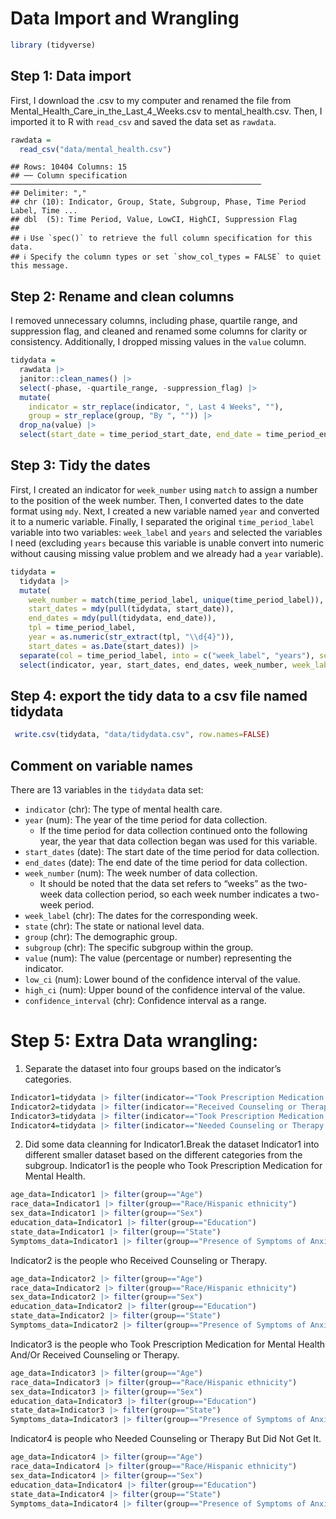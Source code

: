 Data Import and Wrangling
================

``` r
library (tidyverse)
```

## Step 1: Data import

First, I download the .csv to my computer and renamed the file from
Mental_Health_Care_in_the_Last_4_Weeks.csv to mental_health.csv. Then, I
imported it to R with `read_csv` and saved the data set as `rawdata`.

``` r
rawdata =
  read_csv("data/mental_health.csv")
```

    ## Rows: 10404 Columns: 15
    ## ── Column specification ────────────────────────────────────────────────────────
    ## Delimiter: ","
    ## chr (10): Indicator, Group, State, Subgroup, Phase, Time Period Label, Time ...
    ## dbl  (5): Time Period, Value, LowCI, HighCI, Suppression Flag
    ## 
    ## ℹ Use `spec()` to retrieve the full column specification for this data.
    ## ℹ Specify the column types or set `show_col_types = FALSE` to quiet this message.

## Step 2: Rename and clean columns

I removed unnecessary columns, including phase, quartile range, and
suppression flag, and cleaned and renamed some columns for clarity or
consistency. Additionally, I dropped missing values in the `value`
column.

``` r
tidydata = 
  rawdata |> 
  janitor::clean_names() |>
  select(-phase, -quartile_range, -suppression_flag) |>
  mutate(
    indicator = str_replace(indicator, ", Last 4 Weeks", ""),
    group = str_replace(group, "By ", "")) |>
  drop_na(value) |>
  select(start_date = time_period_start_date, end_date = time_period_end_date, everything())
```

## Step 3: Tidy the dates

First, I created an indicator for `week_number` using `match` to assign
a number to the position of the week number. Then, I converted dates to
the date format using `mdy`. Next, I created a new variable named `year`
and converted it to a numeric variable. Finally, I separated the
original `time_period_label` variable into two variables: `week_label`
and `years` and selected the variables I need (excluding `years` because
this variable is unable convert into numeric without causing missing
value problem and we already had a `year` variable).

``` r
tidydata =
  tidydata |>
  mutate(
    week_number = match(time_period_label, unique(time_period_label)),
    start_dates = mdy(pull(tidydata, start_date)),
    end_dates = mdy(pull(tidydata, end_date)),
    tpl = time_period_label,
    year = as.numeric(str_extract(tpl, "\\d{4}")),
    start_dates = as.Date(start_dates)) |>
  separate(col = time_period_label, into = c("week_label", "years"), sep = ", ", remove = FALSE, extra = "merge") |>
  select(indicator, year, start_dates, end_dates, week_number, week_label = time_period_label, state, group, subgroup, value, low_ci, high_ci, confidence_interval)
```

## Step 4: export the tidy data to a csv file named tidydata

``` r
 write.csv(tidydata, "data/tidydata.csv", row.names=FALSE)
```

## Comment on variable names

There are 13 variables in the `tidydata` data set:

- `indicator` (chr): The type of mental health care.
- `year` (num): The year of the time period for data collection.
  - If the time period for data collection continued onto the following
    year, the year that data collection began was used for this
    variable.
- `start_dates` (date): The start date of the time period for data
  collection.
- `end_dates` (date): The end date of the time period for data
  collection.
- `week_number` (num): The week number of data collection.
  - It should be noted that the data set refers to “weeks” as the
    two-week data collection period, so each week number indicates a
    two-week period.
- `week_label` (chr): The dates for the corresponding week.
- `state` (chr): The state or national level data.
- `group` (chr): The demographic group.
- `subgroup` (chr): The specific subgroup within the group.
- `value` (num): The value (percentage or number) representing the
  indicator.
- `low_ci` (num): Lower bound of the confidence interval of the value.
- `high_ci` (num): Upper bound of the confidence interval of the value.
- `confidence_interval` (chr): Confidence interval as a range.

# Step 5: Extra Data wrangling:

1)  Separate the dataset into four groups based on the indicator’s
    categories.

``` r
Indicator1=tidydata |> filter(indicator=="Took Prescription Medication for Mental Health")
Indicator2=tidydata |> filter(indicator=="Received Counseling or Therapy")
Indicator3=tidydata |> filter(indicator=="Took Prescription Medication for Mental Health And/Or Received Counseling or Therapy")
Indicator4=tidydata |> filter(indicator=="Needed Counseling or Therapy But Did Not Get It")
```

2.  Did some data cleanning for Indicator1.Break the dataset Indicator1
    into different smaller dataset based on the different categories
    from the subgroup. Indicator1 is the people who Took Prescription
    Medication for Mental Health.

``` r
age_data=Indicator1 |> filter(group=="Age")
race_data=Indicator1 |> filter(group=="Race/Hispanic ethnicity")
sex_data=Indicator1 |> filter(group=="Sex")
education_data=Indicator1 |> filter(group=="Education")
state_data=Indicator1 |> filter(group=="State")
Symptoms_data=Indicator1 |> filter(group=="Presence of Symptoms of Anxiety/Depression")
```

Indicator2 is the people who Received Counseling or Therapy.

``` r
age_data=Indicator2 |> filter(group=="Age")
race_data=Indicator2 |> filter(group=="Race/Hispanic ethnicity")
sex_data=Indicator2 |> filter(group=="Sex")
education_data=Indicator2 |> filter(group=="Education")
state_data=Indicator2 |> filter(group=="State")
Symptoms_data=Indicator2 |> filter(group=="Presence of Symptoms of Anxiety/Depression")
```

Indicator3 is the people who Took Prescription Medication for Mental
Health And/Or Received Counseling or Therapy.

``` r
age_data=Indicator3 |> filter(group=="Age")
race_data=Indicator3 |> filter(group=="Race/Hispanic ethnicity")
sex_data=Indicator3 |> filter(group=="Sex")
education_data=Indicator3 |> filter(group=="Education")
state_data=Indicator3 |> filter(group=="State")
Symptoms_data=Indicator3 |> filter(group=="Presence of Symptoms of Anxiety/Depression")
```

Indicator4 is people who Needed Counseling or Therapy But Did Not Get
It.

``` r
age_data=Indicator4 |> filter(group=="Age")
race_data=Indicator4 |> filter(group=="Race/Hispanic ethnicity")
sex_data=Indicator4 |> filter(group=="Sex")
education_data=Indicator4 |> filter(group=="Education")
state_data=Indicator4 |> filter(group=="State")
Symptoms_data=Indicator4 |> filter(group=="Presence of Symptoms of Anxiety/Depression")
```
